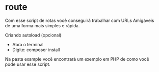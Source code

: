 # route

Com esse script de rotas você conseguirá trabalhar com URLs Amigáveis de uma forma mais simples e rápida.

Criando autoload (opcional)
- Abra o terminal
- Digite: composer install

Na pasta example você encontrará um exemplo em PHP de como você pode usar esse script.
